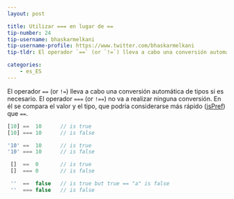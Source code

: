 ```yaml
---
layout: post

title: Utilizar === en lugar de ==
tip-number: 24
tip-username: bhaskarmelkani
tip-username-profile: https://www.twitter.com/bhaskarmelkani
tip-tldr: El operador `==` (or `!=`) lleva a cabo una conversión automática de tipos si es necesario. El operador `===` (or `!==`) no va a realizar ninguna conversión. En él se compara el valor y el tipo, que podría considerarse más rápido ([jsPref](http://jsperf.com/strictcompare)) que `==`.

categories:
    - es_ES
---
```


El operador `==` (or `!=`) lleva a cabo una conversión automática de tipos si es necesario. El operador `===` (or `!==`) no va a realizar ninguna conversión. En él se compara el valor y el tipo, que podría considerarse más rápido ([jsPref](http://jsperf.com/strictcompare)) que `==`.

```js
[10] ==  10      // is true
[10] === 10      // is false

'10' ==  10      // is true
'10' === 10      // is false

 []  ==  0       // is true
 []  === 0       // is false

 ''  ==  false   // is true but true == "a" is false
 ''  === false   // is false 

```
